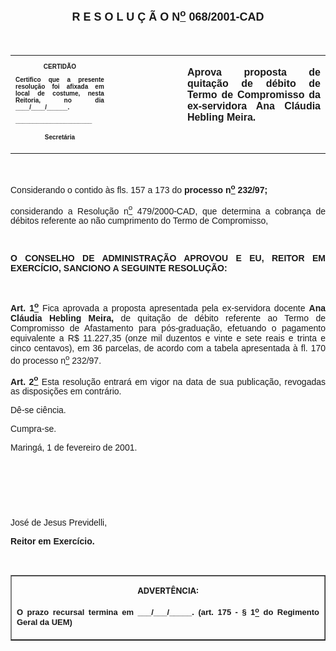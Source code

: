 <BODY>

<B><FONT FACE="Arial" SIZE=4><P ALIGN="CENTER"><A NAME="_Toc445798786"></P>
<P ALIGN="CENTER"></P>
<P ALIGN="CENTER">R E S O L U &Ccedil; &Atilde; O  N<U><SUP>o</U></SUP>  068/2001-CAD</P>
</B></FONT><FONT FACE="Arial"><P ALIGN="JUSTIFY"></P>
<P ALIGN="JUSTIFY">&nbsp;</P></FONT>
<TABLE CELLSPACING=0 BORDER=0 CELLPADDING=7 WIDTH=604>
<TR><TD WIDTH="31%" VALIGN="TOP">
<B><FONT FACE="Arial" SIZE=1><P ALIGN="CENTER">CERTID&Atilde;O</P>
<P ALIGN="JUSTIFY">   Certifico que a presente resolu&ccedil;&atilde;o foi afixada em local de costume, nesta Reitoria, no dia ____/____/______.</P>
<P ALIGN="JUSTIFY"></P>
<P ALIGN="JUSTIFY">______________________</P>
<P ALIGN="CENTER">Secret&aacute;ria</B></FONT></TD>
<TD WIDTH="23%" VALIGN="TOP">&nbsp;</TD>
<TD WIDTH="45%" VALIGN="TOP">
<B><FONT FACE="Arial"><P ALIGN="JUSTIFY">Aprova proposta de quita&ccedil;&atilde;o de d&eacute;bito de Termo de Compromisso da ex-servidora Ana Cl&aacute;udia Hebling Meira.</B></FONT></TD>
</TR>
</TABLE>

<FONT FACE="Arial"><P ALIGN="JUSTIFY"></P>
<P ALIGN="JUSTIFY">&nbsp;</P>
<P ALIGN="JUSTIFY">Considerando o contido &agrave;s fls. 157 a 173 do <B>processo n<U><SUP>o</U></SUP> 232/97;</P>
</B><P ALIGN="JUSTIFY">considerando a Resolu&ccedil;&atilde;o n<U><SUP>o</U></SUP> 479/2000-CAD, que determina a cobran&ccedil;a de d&eacute;bitos referente ao n&atilde;o cumprimento do Termo de Compromisso,</P>
<P ALIGN="JUSTIFY"></P>
<P ALIGN="JUSTIFY">&nbsp;</P>
<B><P ALIGN="JUSTIFY">O CONSELHO DE ADMINISTRA&Ccedil;&Atilde;O APROVOU E EU, REITOR EM EXERC&Iacute;CIO, SANCIONO A SEGUINTE RESOLU&Ccedil;&Atilde;O:</P>
</B><P ALIGN="JUSTIFY"></P>
<P ALIGN="JUSTIFY">&nbsp;</P>
<B><P ALIGN="JUSTIFY">Art. 1<U><SUP>o</B></U></SUP> Fica aprovada a proposta apresentada pela ex-servidora docente <B>Ana Cl&aacute;udia Hebling Meira,</B> de quita&ccedil;&atilde;o de d&eacute;bito referente ao Termo de Compromisso de Afastamento para p&oacute;s-gradua&ccedil;&atilde;o, efetuando o pagamento equivalente a R$ 11.227,35 (onze mil duzentos e vinte e sete reais e trinta e cinco centavos), em 36 parcelas, de acordo com a tabela apresentada &agrave; fl. 170 do processo n<U><SUP>o</U></SUP> 232/97.</P>
<B><P ALIGN="JUSTIFY">Art. 2<U><SUP>o</B></U></SUP> Esta resolu&ccedil;&atilde;o entrar&aacute; em vigor na data de sua publica&ccedil;&atilde;o, revogadas as disposi&ccedil;&otilde;es em contr&aacute;rio.</P>
<P ALIGN="JUSTIFY">D&ecirc;-se ci&ecirc;ncia.</P>
<P ALIGN="JUSTIFY">&#9;Cumpra-se.</P>
<P ALIGN="JUSTIFY"></P>
<P ALIGN="JUSTIFY">Maring&aacute;, 1 de fevereiro de 2001.</P>
<P ALIGN="JUSTIFY"></P>
<P ALIGN="JUSTIFY">&nbsp;</P>
<P ALIGN="JUSTIFY">&nbsp;</P>
<P ALIGN="JUSTIFY">&nbsp;</P>
<P>Jos&eacute; de Jesus Previdelli,</P>
<B><P>Reitor em Exerc&iacute;cio.</P>

<P>&nbsp;</P></B></FONT>
<TABLE BORDER CELLSPACING=1 CELLPADDING=4 WIDTH=207>
<TR><TD VALIGN="TOP">
<B><FONT SIZE=2><P ALIGN="CENTER">ADVERT&Ecirc;NCIA:</P>
</FONT><FONT FACE="Arial" SIZE=2><P ALIGN="JUSTIFY">O prazo recursal termina em ___/___/_____. (art. 175 - § 1<U><SUP>o</U></SUP> do Regimento Geral da UEM)</B></FONT></TD>
</TR>
</TABLE>

<FONT SIZE=2><P></A></P></FONT></BODY>
